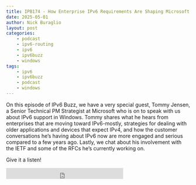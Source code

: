 ```yaml
---
title: IPB174 - How Enterprise IPv6 Requirements Are Shaping Microsoft Windows
date: 2025-05-01
author: Nick Buraglio
layout: post
categories:
    - podcast
    - ipv6-routing
    - ipv6
    - ipv6buzz
    - windows
tags:
    - ipv6
    - ipv6buzz
    - podcast
    - windows
---
```


On this episode of IPv6 Buzz, we have a very special guest, Tommy Jensen, a Senior Technical PM Strategist at Microsoft who is on to speak with us about IPv6 support in Windows. Tommy shares what he hears from enterprises that are moving toward IPv6-mostly, strategies for dealing with older applications and devices that expect IPv4, and how the customer conversations he’s having about IPv6 now are more engaged and serious compared to a few years ago. Lastly, we chat about his involvement with the IETF and some of the RFCs he’s currently working on.

Give it a listen!

<iframe width="320" height="30" src="https://packetpushers.net/?powerpress_embed=70144-podcast&amp;powerpress_player=mediaelement-audio" title="Blubrry Podcast Player" frameborder="0" scrolling="no"></iframe>
